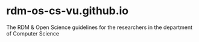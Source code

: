 # rdm-os-cs-vu.github.io
The RDM &amp; Open Science guidelines for the researchers in the department of Computer Science
